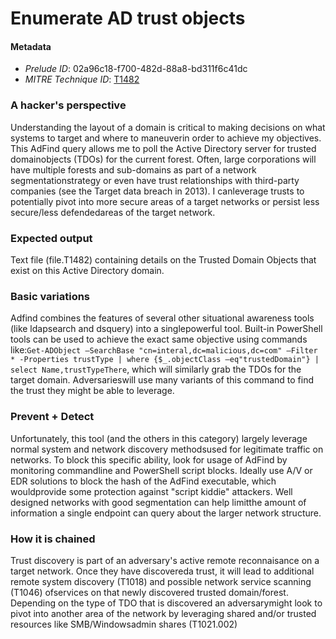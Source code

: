 
# Enumerate AD trust objects

#### Metadata

- *Prelude ID*: 02a96c18-f700-482d-88a8-bd311f6c41dc
- *MITRE Technique ID*: [T1482](https://attack.mitre.org/techniques/T1482/)

### A hacker's perspective

Understanding the layout of a domain is critical to making decisions on what systems to target and where to maneuverin order to achieve my objectives. This AdFind query allows me to poll the Active Directory server for trusted domainobjects (TDOs) for the current forest. Often, large corporations will have multiple forests and sub-domains as part of a network segmentationstrategy or even have trust relationships with third-party companies (see the Target data breach in 2013). I canleverage trusts to potentially pivot into more secure areas of a target networks or persist less secure/less defendedareas of the target network.

### Expected output

Text file (file.T1482) containing details on the Trusted Domain Objects that exist on this Active Directory domain.

### Basic variations

Adfind combines the features of several other situational awareness tools (like ldapsearch and dsquery) into a singlepowerful tool. Built-in PowerShell tools can be used to achieve the exact same objective using commands like:`Get-ADObject –SearchBase "cn=interal,dc=malicious,dc=com" –Filter * -Properties trustType | where {$_.objectClass –eq"trustedDomain"} | select Name,trustTypeThere`, which will similarly grab the TDOs for the target domain. Adversarieswill use many variants of this command to find the trust they might be able to leverage.

### Prevent + Detect

Unfortunately, this tool (and the others in this category) largely leverage normal system and network discovery methodsused for legitimate traffic on networks. To block this specific ability, look for usage of AdFind by monitoring commandline and PowerShell script blocks. Ideally use A/V or EDR solutions to block the hash of the AdFind executable, which wouldprovide some protection against "script kiddie" attackers. Well designed networks with good segmentation can help limitthe amount of information a single endpoint can query about the larger network structure.

### How it is chained

Trust discovery is part of an adversary's active remote reconnaisance on a target network. Once they have discovereda trust, it will lead to additional remote system discovery (T1018) and possible network service scanning (T1046) ofservices on that newly discovered trusted domain/forest. Depending on the type of TDO that is discovered an adversarymight look to pivot into another area of the network by leveraging shared and/or trusted resources like SMB/Windowsadmin shares (T1021.002)
